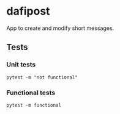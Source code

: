 # dafipost
App to create and modify short messages.


## Tests

### Unit tests
```
pytest -m "not functional"
```

### Functional tests

```
pytest -m functional
```